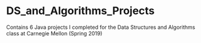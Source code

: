 # DS_and_Algorithms_Projects
Contains 6 Java projects I completed for the Data Structures and Algorithms class at Carnegie Mellon (Spring 2019)
